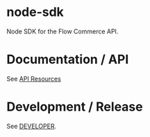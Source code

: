 # node-sdk

Node SDK for the Flow Commerce API.

# Documentation / API

See [API Resources](docs/README.md)

# Development / Release

See [DEVELOPER](DEVELOPER.md).
